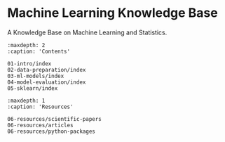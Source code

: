 # Machine Learning Knowledge Base

A Knowledge Base on Machine Learning and Statistics.


```{toctree}
:maxdepth: 2
:caption: 'Contents'

01-intro/index
02-data-preparation/index
03-ml-models/index
04-model-evaluation/index
05-sklearn/index
```

```{toctree}
:maxdepth: 1
:caption: 'Resources'

06-resources/scientific-papers
06-resources/articles
06-resources/python-packages
```


<!-- # Indices and tables

* {ref}`genindex`
* {ref}`modindex`
* {ref}`search` -->